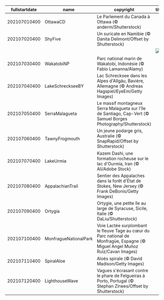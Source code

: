 |fullstartdate|name|copyright|title|image|
|--|--|--|--|--|
202107010400|OttawaCD|Le Parlement du Canada à Ottawa (© anderm/Shutterstock)||![](/fr-CA/2021/07/202107010400OttawaCD.jpg)|
202107020400|ShyFive|Un suricate en Namibie (© Danita Delimont/Offset by Shutterstock)||![](/fr-CA/2021/07/202107020400ShyFive.jpg)|
||||![](/fr-CA/2021/07/.jpg)|
202107030400|WakatobiNP|Parc national marin de Wakatobi, Indonésie (© Fabio Lamanna/Alamy)||![](/fr-CA/2021/07/202107030400WakatobiNP.jpg)|
202107040400|LakeSchreckseeBY|Lac Schrecksee dans les Alpes d'Allgäu, Bavière, Allemagne (© Andreas Hagspiel/EyeEm/Getty Images)||![](/fr-CA/2021/07/202107040400LakeSchreckseeBY.jpg)|
202107050400|SerraMalagueta|Le massif montagneux Serra Malagueta sur l'île de Santiago, Cap-Vert (© Samuel Borges Photography/Shutterstock)||![](/fr-CA/2021/07/202107050400SerraMalagueta.jpg)|
202107060400|TawnyFrogmouth|Un jeune podarge gris, Australie (© SnapRapid/Offset by Shutterstock)||![](/fr-CA/2021/07/202107060400TawnyFrogmouth.jpg)|
202107070400|LakeUrmia|Kazem Dashi, une formation rocheuse sur le lac d'Ourmia, Iran (© Ali/Adobe Stock)||![](/fr-CA/2021/07/202107070400LakeUrmia.jpg)|
202107080400|AppalachianTrail|Sentier des Appalaches dans la forêt d'État de Stokes, New Jersey (© Frank DeBonis/Getty Images)||![](/fr-CA/2021/07/202107080400AppalachianTrail.jpg)|
202107090400|Ortygia|Ortygie, une petite île au large de Syracuse, Sicile, Italie (© DaLiu/Shutterstock)||![](/fr-CA/2021/07/202107090400Ortygia.jpg)|
202107100400|MonfragueNationalPark|Voie Lactée surplombant le fleuve Tage au cœur du Parc national de Monfragüe, Espagne (© Miguel Angel Muñoz Ruiz/Cavan Images)||![](/fr-CA/2021/07/202107100400MonfragueNationalPark.jpg)|
202107110400|SpiralAloe|Aloès spirale (© David Madison/Getty Images)||![](/fr-CA/2021/07/202107110400SpiralAloe.jpg)|
202107120400|LighthouseWave|Vagues s'écrasant contre le phare de Felgueiras à Porto, Portugal (© Stephan Zirwes/Offset by Shutterstock)||![](/fr-CA/2021/07/202107120400LighthouseWave.jpg)|
